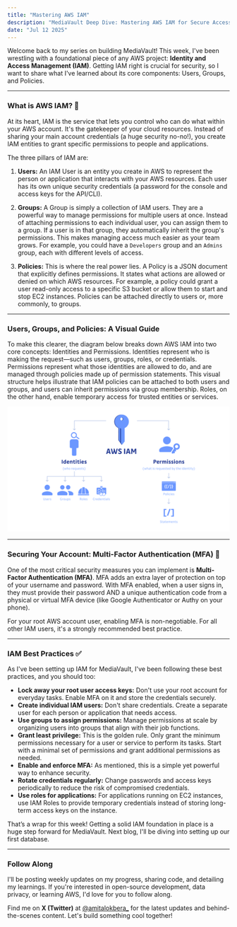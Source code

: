 ```yaml
---
title: "Mastering AWS IAM"
description: "MediaVault Deep Dive: Mastering AWS IAM for Secure Access"
date: "Jul 12 2025"
---
```


Welcome back to my series on building MediaVault! This week, I've been wrestling with a foundational piece of any AWS project: **Identity and Access Management (IAM)**. Getting IAM right is crucial for security, so I want to share what I've learned about its core components: Users, Groups, and Policies.

---

### What is AWS IAM? 🤔

At its heart, IAM is the service that lets you control who can do what within your AWS account. It's the gatekeeper of your cloud resources. Instead of sharing your main account credentials (a huge security no-no!), you create IAM entities to grant specific permissions to people and applications.

The three pillars of IAM are:

1. **Users:** An IAM User is an entity you create in AWS to represent the person or application that interacts with your AWS resources. Each user has its own unique security credentials (a password for the console and access keys for the API/CLI).

2. **Groups:** A Group is simply a collection of IAM users. They are a powerful way to manage permissions for multiple users at once. Instead of attaching permissions to each individual user, you can assign them to a group. If a user is in that group, they automatically inherit the group's permissions. This makes managing access much easier as your team grows. For example, you could have a `Developers` group and an `Admins` group, each with different levels of access.

3. **Policies:** This is where the real power lies. A Policy is a JSON document that explicitly defines permissions. It states what actions are allowed or denied on which AWS resources. For example, a policy could grant a user read-only access to a specific S3 bucket or allow them to start and stop EC2 instances. Policies can be attached directly to users or, more commonly, to groups.

---

### Users, Groups, and Policies: A Visual Guide

To make this clearer, the diagram below breaks down AWS IAM into two core concepts: Identities and Permissions. Identities represent who is making the request—such as users, groups, roles, or credentials. Permissions represent what those identities are allowed to do, and are managed through policies made up of permission statements.
This visual structure helps illustrate that IAM policies can be attached to both users and groups, and users can inherit permissions via group membership. Roles, on the other hand, enable temporary access for trusted entities or services.

![IAM Users, Groups, and Policies](/public/blogs-content/iam.png)

---

### Securing Your Account: Multi-Factor Authentication (MFA) 🔐

One of the most critical security measures you can implement is **Multi-Factor Authentication (MFA)**. MFA adds an extra layer of protection on top of your username and password. With MFA enabled, when a user signs in, they must provide their password AND a unique authentication code from a physical or virtual MFA device (like Google Authenticator or Authy on your phone).

For your root AWS account user, enabling MFA is non-negotiable. For all other IAM users, it's a strongly recommended best practice.

---

### IAM Best Practices ✅

As I've been setting up IAM for MediaVault, I've been following these best practices, and you should too:

* **Lock away your root user access keys:** Don't use your root account for everyday tasks. Enable MFA on it and store the credentials securely.
* **Create individual IAM users:** Don't share credentials. Create a separate user for each person or application that needs access.
* **Use groups to assign permissions:** Manage permissions at scale by organizing users into groups that align with their job functions.
* **Grant least privilege:** This is the golden rule. Only grant the minimum permissions necessary for a user or service to perform its tasks. Start with a minimal set of permissions and grant additional permissions as needed.
* **Enable and enforce MFA:** As mentioned, this is a simple yet powerful way to enhance security.
* **Rotate credentials regularly:** Change passwords and access keys periodically to reduce the risk of compromised credentials.
* **Use roles for applications:** For applications running on EC2 instances, use IAM Roles to provide temporary credentials instead of storing long-term access keys on the instance.

That’s a wrap for this week! Getting a solid IAM foundation in place is a huge step forward for MediaVault. Next blog, I'll be diving into setting up our first database.

---

### Follow Along

I'll be posting weekly updates on my progress, sharing code, and detailing my learnings. If you're interested in open-source development, data privacy, or learning AWS, I'd love for you to follow along.

Find me on **X (Twitter)** at [@amitalokbera_](https://twitter.com/amitalokbera_) for the latest updates and behind-the-scenes content. Let's build something cool together!
